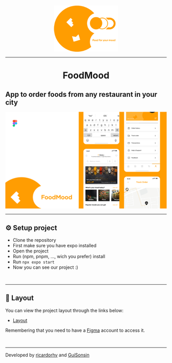 <p align="center">
  <img width="200px" src="./.github/logo.png">
</p>

<hr>

<h1 align="center">FoodMood</h1>

## App to order foods from any restaurant in your city

<img src="./.github/cover.jpg">

---

## ⚙️ Setup project
- Clone the repository
- First make sure you have expo installed
- Open the project
- Run (npm, pnpm, ..., wich you prefer) install
- Run ```npx expo start```
- Now you can see our project :)

<br>

---

## 🔖 Layout

You can view the project layout through the links below:

- [Layout](<https://www.figma.com/community/file/1195830433502411741>)

Remembering that you need to have a [Figma](http://figma.com/) account to access it.

<br>

---

Developed by [ricardorhv](https://github.com/ricardorhv) and [GuiSonsin](https://github.com/GuiSonsin)